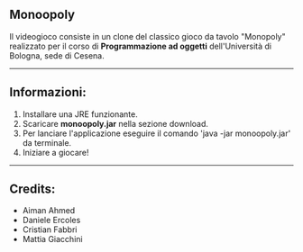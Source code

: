 ## Monoopoly

Il videogioco consiste in un clone del classico gioco da tavolo "Monopoly" realizzato per il corso di **Programmazione ad oggetti** dell'Università  di Bologna, sede di Cesena.

---
## Informazioni:

1. Installare una JRE funzionante.
2. Scaricare **monoopoly.jar** nella sezione download.
3. Per lanciare l'applicazione eseguire il comando 'java -jar monoopoly.jar' da terminale.
4. Iniziare a giocare!
---

## Credits:

* Aiman Ahmed
* Daniele Ercoles
* Cristian Fabbri
* Mattia Giacchini

